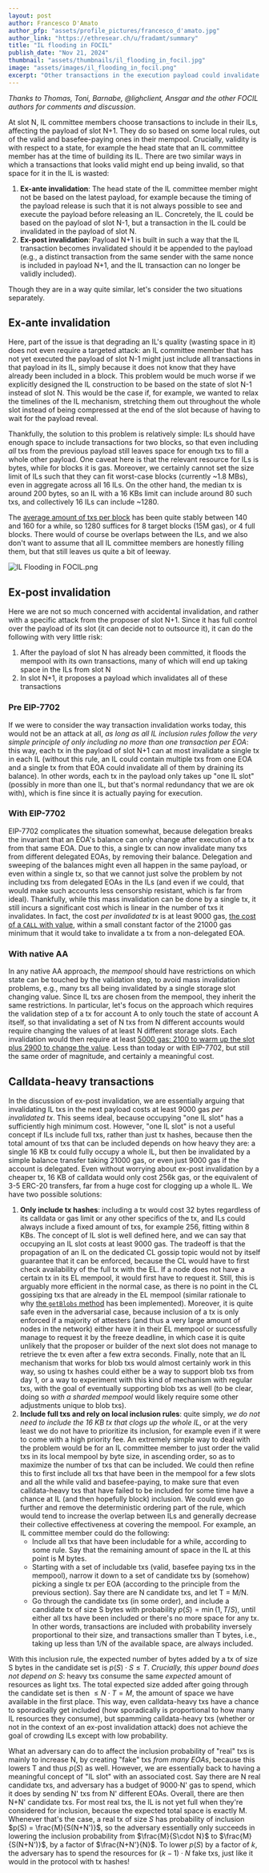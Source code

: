 ```yaml
---
layout: post
author: Francesco D'Amato
author_pfp: "assets/profile_pictures/francesco_d'amato.jpg"
author_link: "https://ethresear.ch/u/fradamt/summary"
title: "IL flooding in FOCIL"
publish_date: "Nov 21, 2024"
thumbnail: "assets/thumbnails/il_flooding_in_focil.jpg"
image: "assets/images/il_flooding_in_focil.png"
excerpt: "Other transactions in the execution payload could invalidate transactions in inclusion lists. Invalid transactions should not be written on-chain because it would expose free data availability (DA). How is free DA prevented in FOCIL? How does FOCIL prevent an adversary stuffing the IL with invalid transactions?"
---
```


*Thanks to Thomas, Toni, Barnabe, @lighclient, Ansgar and the other FOCIL authors for comments and discussion*.

At slot N, IL committee members choose transactions to include in their ILs, affecting the payload of slot N+1. They do so based on some local rules, out of the valid and basefee-paying ones in their mempool.  Crucially, validity is with respect to a state, for example the head state that an IL committee member has at the time of building its IL. There are two similar ways in which a transactions that looks valid might end up being invalid, so that space for it in the IL is wasted:

1. **Ex-ante invalidation**: The head state of the IL committee member might not be based on the latest payload, for example because the timing of the payload release is such that it is not always possible to see and execute the payload before releasing an IL. Concretely, the IL could be based on the payload of slot N-1, but a transaction in the IL could be invalidated in the payload of slot N.
2. **Ex-post invalidation**: Payload N+1 is built in such a way that the IL transaction becomes invalidated should it be appended to the payload (e.g., a distinct transaction from the same sender with the same nonce is included in payload N+1, and the IL transaction can no longer be validly included).

Though they are in a way quite similar, let's consider the two situations separately.

## Ex-ante invalidation

Here, part of the issue is that degrading an IL's quality (wasting space in it) does not even require a targeted attack: an IL committee member that has not yet executed the payload of slot N-1 might just include all transactions in that payload in its IL, simply because it does not know that they have already been included in a block. This problem would be much worse if we explicitly designed the IL construction to be based on the state of slot N-1 instead of slot N. This would be the case if, for example, we wanted to relax the timelines of the IL mechanism, stretching them out throughout the whole slot instead of being compressed at the end of the slot because of having to wait for the payload reveal.

Thankfully, the solution to this problem is relatively simple: ILs should have enough space to include transactions for two blocks, so that even including *all* txs from the previous payload still leaves space for enough txs to fill a whole other payload. One caveat here is that the relevant resource for ILs is bytes, while for blocks it is gas. Moreover, we certainly cannot set the size limit of ILs such that they can fit worst-case blocks (currently ~1.8 MBs), even in aggregate across all 16 ILs.  On the other hand, the median tx is around 200 bytes, so an IL with a 16 KBs limit can include around 80 such txs, and collectively 16 ILs can include ~1280.

The [average amount of txs per block](https://dune.com/queries/4200907/7070535) has been quite stably between 140 and 160 for a while, so 1280 suffices for 8 target blocks (15M gas), or 4 full blocks. There would of course be overlaps between the ILs, and we also don't want to assume that all IL committee members are honestly filling them, but that still leaves us quite a bit of leeway.

![IL Flooding in FOCIL.png](../assets/images/il_flooding_in_focil_chart.png)

## Ex-post invalidation

Here we are not so much concerned with accidental invalidation, and rather with a specific attack from the proposer of slot N+1. Since it has full control over the payload of its slot (it can decide not to outsource it), it can do the following with very little risk:

1. After the payload of slot N has already been committed, it floods the mempool with its own transactions, many of which will end up taking space in the ILs from slot N
2. In slot N+1, it proposes a payload which invalidates all of these transactions

### Pre EIP-7702

If we were to consider the way transaction invalidation works today, this would not be an attack at all, *as long as all IL inclusion rules follow the very simple principle of only including no more than one transaction per EOA*: this way, each tx in the payload of slot N+1 can at most invalidate a single tx in each IL (without this rule, an IL could contain multiple txs from one EOA and a single tx from that EOA could invalidate all of them by draining its balance). In other words, each tx in the payload only takes up "one IL slot" (possibly in more than one IL, but that's normal redundancy that we are ok with), which is fine since it is actually paying for execution.

### With EIP-7702

EIP-7702 complicates the situation somewhat, because delegation breaks the invariant that an EOA's balance can only change after execution of a tx from that same EOA. Due to this, a single tx can now invalidate many txs from different delegated EOAs, by removing their balance. Delegation and sweeping of the balances might even all happen in the same payload, or even within a single tx, so that we cannot just solve the problem by not including txs from delegated EOAs in the ILs (and even if we could, that would make such accounts less censorship resistant, which is far from ideal). Thankfully, while this mass invalidation can be done by a single tx, it still incurs a significant cost which is linear in the number of txs it invalidates. In fact, the cost *per invalidated tx* is at least 9000 gas, [the cost of a `CALL` with value](https://github.com/ethereum/execution-specs/blob/master/src/ethereum/cancun/vm/gas.py#L50), within a small constant factor of the 21000 gas minimum that it would take to invalidate a tx from a non-delegated EOA.

### With native AA

In any native AA approach, *the mempool* should have restrictions on which state can be touched by the validation step, to avoid mass invalidation problems, e.g., many txs all being invalidated by a single storage slot changing value. Since IL txs are chosen from the mempool, they inherit the same restrictions. In particular, let's focus on the approach which requires the validation step of a tx for account A to only touch the state of account A itself, so that invalidating a set of N txs from N different accounts would require changing the values of at least N different storage slots. Each invalidation would then require at least [5000 gas: 2100 to warm up the slot plus 2900 to change the value](https://www.evm.codes/?fork=cancun#55). Less than today or with EIP-7702, but still the same order of magnitude, and certainly a meaningful cost.

## Calldata-heavy transactions

In the discussion of ex-post invalidation, we are essentially arguing that invalidating IL txs in the next payload costs at least 9000 gas *per invalidated tx*. This seems ideal, because occupying "one IL slot" has a sufficiently high minimum cost. However, "one IL slot" is not a useful concept if ILs include full txs, rather than just tx hashes, because then the total amount of txs that can be included depends on how heavy they are: a single 16 KB tx could fully occupy a whole IL, but then be invalidated by a simple balance transfer taking 21000 gas, or even just 9000 gas if the account is delegated. Even without worrying about ex-post invalidation by a cheaper tx, 16 KB of calldata would only cost 256k gas, or the equivalent of 3-5 ERC-20 transfers, far from a huge cost for clogging up a whole IL. We have two possible solutions:

1. **Only include tx hashes**: including a tx would cost 32 bytes regardless of its calldata or gas limit or any other specifics of the tx, and ILs could always include a fixed amount of txs, for example 256, fitting within 8 KBs. The concept of IL slot is well defined here, and we can say that occupying an IL slot costs at least 9000 gas.
The tradeoff is that the propagation of an IL on the dedicated CL gossip topic would not by itself guarantee that it can be enforced, because the CL would have to first check availability of the full tx with the EL. If a node does not have a certain tx in its EL mempool, it would first have to request it. Still, this is arguably more efficient in the normal case, as there is no point in the CL gossiping txs that are already in the EL mempool (similar rationale to why [the `getBlobs` method](https://github.com/ethereum/execution-apis/pull/559) has been implemented). Moreover, it is quite safe even in the adversarial case, because inclusion of a tx is only enforced if a majority of attesters (and thus a very large amount of nodes in the network) either have it in their EL mempool or successfully manage to request it by the freeze deadline, in which case it is quite unlikely that the proposer or builder of the next slot does not manage to retrieve the tx even after a few extra seconds.
Finally, note that an IL mechanism that works for blob txs would almost certainly work in this way, so using tx hashes could either be a way to support blob txs from day 1, or a way to experiment with this kind of mechanism with regular txs, with the goal of eventually supporting blob txs as well (to be clear, doing so *with a sharded mempool* would likely require some other adjustments unique to blob txs).
2. **Include full txs and rely on local inclusion rules**: quite simply, *we do not need to include the 16 KB tx that clogs up the whole IL*, or at the very least we do not have to prioritize its inclusion, for example even if it were to come with a high priority fee. An extremely simple way to deal with the problem would be for an IL committee member to just order the valid txs in its local mempool by byte size, in ascending order, so as to maximize the number of txs that can be included. We could then refine this to first include all txs that have been in the mempool for a few slots and all the while valid and basefee-paying, to make sure that even calldata-heavy txs that have failed to be included for some time have a chance at IL (and then hopefully block) inclusion. We could even go further and remove the deterministic ordering part of the rule, which would tend to increase the overlap between ILs and generally decrease their collective effectiveness at covering the mempool. For example, an IL committee member could do the following:
    - Include all txs that have been includable for a while, according to some rule. Say that the remaining amount of space in the IL at this point is M bytes.
    - Starting with a set of includable txs (valid, basefee paying txs in the mempool), narrow it down to a set of candidate txs by (somehow) picking a single tx per EOA (according to the principle from the previous section). Say there are N candidate txs, and let T = M/N.
    - Go through the candidate txs (in some order), and include a candidate tx of size S bytes with probability $p(S) = \min(1, T/S)$, until either all txs have been included or there's no more space for any tx. In other words, transactions are included with probability inversely proportional to their size, and transactions smaller than T bytes, i.e., taking up less than 1/N of the available space, are always included.

With this inclusion rule, the expected number of bytes added by a tx of size S bytes in the candidate set is $p(S) \cdot S \leq T$. *Crucially, this upper bound does not depend on S*: heavy txs consume the same *expected* amount of resources as light txs. The total expected size added after going through the candidate set is then $\leq N\cdot T = M$, the amount of space we have available in the first place. This way, even calldata-heavy txs have a chance to sporadically get included (how sporadically is proportional to how many IL resources they consume), but spamming calldata-heavy txs (whether or not in the context of an ex-post invalidation attack) does not achieve the goal of crowding ILs  except with low probability.

What an adversary can do to affect the inclusion probability of "real" txs is mainly to increase N, by creating "fake" txs *from many EOAs*, because this lowers T and thus $p(S)$ as well. However, we are essentially back to having a meaningful concept of "IL slot" with an associated cost. Say there are N real candidate txs, and adversary has a budget of $9000\cdot$N' gas to spend, which it does by sending N' txs from N' different EOAs. Overall, there are then N+N' candidate txs. For most real txs, the IL is not yet full when they're considered for inclusion, because the expected total space is exactly M. Whenever that's the case, a real tx of size $S$ has probability of inclusion $p(S) = \frac{M}{S(N+N')}$, so the adversary essentially only succeeds in lowering the inclusion probability from $\frac{M}{S\cdot N}$ to $\frac{M}{S(N+N')}$, by a factor of $\frac{N+N'}{N}$. To lower $p(S)$ by a factor of $k$, the adversary has to spend the resources for $(k-1)\cdot N$ fake txs, just like it would in the protocol with tx hashes!